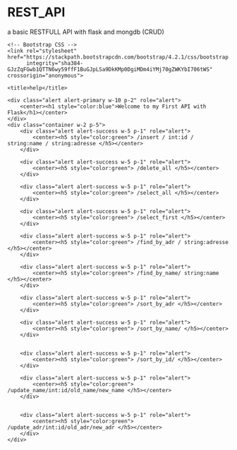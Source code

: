 # REST_API
a basic RESTFULL API with flask and mongdb (CRUD)

<!doctype html>
<html lang="en">
<head>
    <!-- Required meta tags -->
    <meta charset="utf-8">
    <meta name="viewport" content="width=device-width, initial-scale=1, shrink-to-fit=no">

    <!-- Bootstrap CSS -->
    <link rel="stylesheet" href="https://stackpath.bootstrapcdn.com/bootstrap/4.2.1/css/bootstrap.min.css"
          integrity="sha384-GJzZqFGwb1QTTN6wy59ffF1BuGJpLSa9DkKMp0DgiMDm4iYMj70gZWKYbI706tWS" crossorigin="anonymous">

    <title>help</title>
</head>
<body>
<div class="container">
    <!-- Content here -->

    <div class="alert alert-primary w-10 p-2" role="alert">
        <center><h1 style="color:blue">Welcome to my First API with Flask</h1></center>
    </div>
    <div class="container w-2 p-5">
        <div class="alert alert-success w-5 p-1" role="alert">
            <center><h5 style="color:green"> /insert / int:id / string:name / string:adresse </h5></center>
        </div>

        <div class="alert alert-success w-5 p-1" role="alert">
            <center><h5 style="color:green"> /delete_all </h5></center>
        </div>

        <div class="alert alert-success w-5 p-1" role="alert">
            <center><h5 style="color:green"> /select_all </h5></center>
        </div>

        <div class="alert alert-success w-5 p-1" role="alert">
            <center><h5 style="color:green"> /select_first </h5></center>
        </div>

        <div class="alert alert-success w-5 p-1" role="alert">
            <center><h5 style="color:green"> /find_by_adr / string:adresse </h5></center>
        </div>

        <div class="alert alert-success w-5 p-1" role="alert">
            <center><h5 style="color:green"> /find_by_name/ string:name </h5></center>
        </div>

        <div class="alert alert-success w-5 p-1" role="alert">
            <center><h5 style="color:green"> /sort_by_adr </h5></center>
        </div>

        <div class="alert alert-success w-5 p-1" role="alert">
            <center><h5 style="color:green"> /sort_by_name/ </h5></center>
        </div>


        <div class="alert alert-success w-5 p-1" role="alert">
            <center><h5 style="color:green"> /sort_by_id/ </h5></center>
        </div>

        <div class="alert alert-success w-5 p-1" role="alert">
            <center><h5 style="color:green"> /update_name/int:id/old_name/new_name </h5></center>
        </div>


        <div class="alert alert-success w-5 p-1" role="alert">
            <center><h5 style="color:green"> /update_adr/int:id/old_adr/new_adr </h5></center>
        </div>
    </div>

</div>


<!-- Optional JavaScript -->
<!-- jQuery first, then Popper.js, then Bootstrap JS -->
<script src="https://code.jquery.com/jquery-3.3.1.slim.min.js"
        integrity="sha384-q8i/X+965DzO0rT7abK41JStQIAqVgRVzpbzo5smXKp4YfRvH+8abtTE1Pi6jizo"
        crossorigin="anonymous"></script>
<script src="https://cdnjs.cloudflare.com/ajax/libs/popper.js/1.14.6/umd/popper.min.js"
        integrity="sha384-wHAiFfRlMFy6i5SRaxvfOCifBUQy1xHdJ/yoi7FRNXMRBu5WHdZYu1hA6ZOblgut"
        crossorigin="anonymous"></script>
<script src="https://stackpath.bootstrapcdn.com/bootstrap/4.2.1/js/bootstrap.min.js"
        integrity="sha384-B0UglyR+jN6CkvvICOB2joaf5I4l3gm9GU6Hc1og6Ls7i6U/mkkaduKaBhlAXv9k"
        crossorigin="anonymous"></script>
</body>
</html>